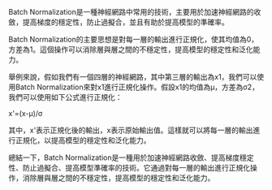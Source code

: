 Batch Normalization是一種神經網路中常用的技術，主要用於加速神經網路的收斂，提高梯度的穩定性，防止過擬合，並且有助於提高模型的準確率。

Batch Normalization的主要思想是對每一層的輸出進行正規化，使其均值為0，方差為1。這個操作可以消除層與層之間的不穩定性，提高模型的穩定性和泛化能力。

舉例來說，假如我們有一個四層的神經網路，其中第三層的輸出為x1，我們可以使用Batch Normalization來對x1進行正規化操作。假設x1的均值為μ，方差為σ2，我們可以使用如下公式進行正規化：

x'=(x-μ)/σ

其中，x'表示正規化後的輸出，x表示原始輸出值。這樣就可以將每一層的輸出進行正規化，以提高模型的穩定性和泛化能力。

總結一下，Batch Normalization是一種用於加速神經網路收斂、提高梯度穩定性、防止過擬合、提高模型準確率的技術。它通過對每一層的輸出進行正規化操作，消除層與層之間的不穩定性，提高模型的穩定性和泛化能力。